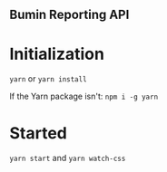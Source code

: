 ## Bumin Reporting API

# Initialization

`yarn` or `yarn install`

If the Yarn package isn't:
`npm i -g yarn`

# Started

`yarn start` and `yarn watch-css`